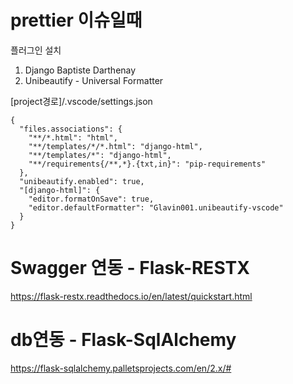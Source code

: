 # prettier 이슈일때  
플러그인 설치

1. Django Baptiste Darthenay
2. Unibeautify - Universal Formatter

[project경로]/.vscode/settings.json

```
{
  "files.associations": {
    "**/*.html": "html",
    "**/templates/*/*.html": "django-html",
    "**/templates/*": "django-html",
    "**/requirements{/**,*}.{txt,in}": "pip-requirements"
  },
  "unibeautify.enabled": true,
  "[django-html]": {
    "editor.formatOnSave": true,
    "editor.defaultFormatter": "Glavin001.unibeautify-vscode"
  }
}

```
# Swagger 연동 - Flask-RESTX  
https://flask-restx.readthedocs.io/en/latest/quickstart.html  

# db연동 - Flask-SqlAlchemy  
https://flask-sqlalchemy.palletsprojects.com/en/2.x/#  
